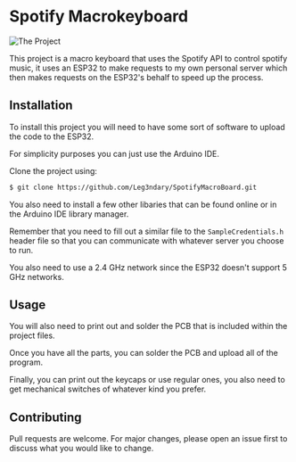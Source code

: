 # Spotify Macrokeyboard

![The Project](https://i.imgur.com/VzZgObq.jpg)

This project is a macro keyboard that uses the Spotify API to control spotify music, it uses an ESP32 to make requests to my own personal server which then makes requests on the ESP32's behalf to speed up the process.

## Installation

To install this project you will need to have some sort of software to upload the code to the ESP32.

For simplicity purposes you can just use the Arduino IDE.

Clone the project using:

```bash
$ git clone https://github.com/Leg3ndary/SpotifyMacroBoard.git
```

You also need to install a few other libaries that can be found online or in the Arduino IDE library manager.

Remember that you need to fill out a similar file to the `SampleCredentials.h` header file so that you can communicate with whatever server you choose to run.

You also need to use a 2.4 GHz network since the ESP32 doesn't support 5 GHz networks.

## Usage

You will also need to print out and solder the PCB that is included within the project files.

Once you have all the parts, you can solder the PCB and upload all of the program.

Finally, you can print out the keycaps or use regular ones, you also need to get mechanical switches of whatever kind you prefer.

## Contributing

Pull requests are welcome. For major changes, please open an issue first to discuss what you would like to change.
